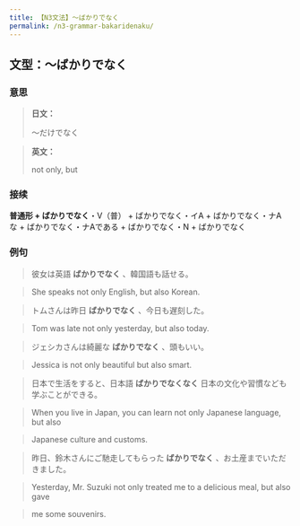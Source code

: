 ```yaml
---
title: 【N3文法】〜ばかりでなく
permalink: /n3-grammar-bakaridenaku/
---
```


## 文型：〜ばかりでなく

### 意思

> **日文：**
> 
> ～だけでなく


> **英文：**
> 
> not only, but


### 接续

**普通形 + ばかりでなく**・V（普） \+ ばかりでなく・イA + ばかりでなく・ナA な + ばかりでなく・ナAである + ばかりでなく・N + ばかりでなく

### 例句

> 彼女は英語 **ばかりでなく** 、韓国語も話せる。

> She speaks not only English, but also Korean.

> トムさんは昨日 **ばかりでなく** 、今日も遅刻した。

> Tom was late not only yesterday, but also today.

> ジェシカさんは綺麗な **ばかりでなく** 、頭もいい。

> Jessica is not only beautiful but also smart.

> 日本で生活をすると、日本語 **ばかりでなくなく** 日本の文化や習慣なども学ぶことができる。

> When you live in Japan, you can learn not only Japanese language, but also

> Japanese culture and customs.

> 昨日、鈴木さんにご馳走してもらった **ばかりでなく** 、お土産までいただきました。

> Yesterday, Mr. Suzuki not only treated me to a delicious meal, but also gave

> me some souvenirs.

